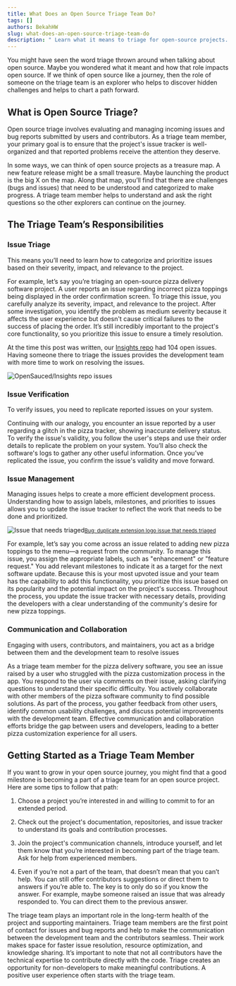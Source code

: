 ```yaml
---
title: What Does an Open Source Triage Team Do?
tags: []
authors: BekahHW
slug: what-does-an-open-source-triage-team-do
description: " Learn what it means to triage for open-source projects. Discover the responsibilities, skills, and strategies involved in efficiently managing and resolving issues to contribute effectively to the development community."
---
```


You might have seen the word triage thrown around when talking about open source. Maybe you wondered what it meant and how that role impacts open source. If we think of open source like a journey, then the role of someone on the triage team is an explorer who helps to discover hidden challenges and helps to chart a path forward. 

<!-- truncate -->

## What is Open Source Triage? 
Open source triage involves evaluating and managing incoming issues and bug reports submitted by users and contributors. As a triage team member, your primary goal is to ensure that the project's issue tracker is well-organized and that reported problems receive the attention they deserve. 

In some ways, we can think of open source projects as a treasure map. A new feature release might be a small treasure. Maybe launching the product is the big X on the map. Along that map, you’ll find that there are challenges (bugs and issues) that need to be understood and categorized to make progress. A triage team member helps to understand and ask the right questions so the other explorers can continue on the journey. 


## The Triage Team’s Responsibilities

### Issue Triage
This means you’ll need to learn how to categorize and prioritize issues based on their severity, impact, and relevance to the project.

For example, let’s say you’re triaging an open-source pizza delivery software project. A user reports an issue regarding incorrect pizza toppings being displayed in the order confirmation screen. To triage this issue, you carefully analyze its severity, impact, and relevance to the project. After some investigation, you identify the problem as medium severity because it affects the user experience but doesn't cause critical failures to the success of placing the order. It’s still incredibly important to the project's core functionality, so you prioritize this issue to ensure a timely resolution.

At the time this post was written, our [Insights repo](https://github.com/open-sauced/insights/issues) had 104 open issues. Having someone there to triage the issues provides the development team with more time to work on resolving the issues. 

![OpenSauced/Insights repo issues](https://dev-to-uploads.s3.amazonaws.com/uploads/articles/socs4044tq44nl5g937s.png)

### Issue Verification
To verify issues, you need to replicate reported issues on your system.

Continuing with our analogy, you encounter an issue reported by a user regarding a glitch in the pizza tracker, showing inaccurate delivery status. To verify the issue's validity, you follow the user's steps and use their order details to replicate the problem on your system. You’ll also check the software's logs to gather any other useful information. Once you’ve replicated the issue, you confirm the issue's validity and move forward.

### Issue Management
Managing issues helps to create a more efficient development process. Understanding how to assign labels, milestones, and priorities to issues allows you to update the issue tracker to reflect the work that needs to be done and prioritized.


![Issue that needs triaged](https://dev-to-uploads.s3.amazonaws.com/uploads/articles/gtobroahm6hijreszog1.png)<small>[Bug: duplicate extension logo issue that needs triaged](https://github.com/open-sauced/ai/issues?q=is%3Aissue+is%3Aopen+sort%3Aupdated-desc)</small>

For example, let’s say you come across an issue related to adding new pizza toppings to the menu—a request from the community. To manage this issue, you assign the appropriate labels, such as "enhancement" or "feature request." You add relevant milestones to indicate it as a target for the next software update. Because this is your most upvoted issue and your team has the capability to add this functionality, you prioritize this issue based on its popularity and the potential impact on the project's success. Throughout the process, you update the issue tracker with necessary details, providing the developers with a clear understanding of the community's desire for new pizza toppings.

### Communication and Collaboration
Engaging with users, contributors, and maintainers, you act as a bridge between them and the development team to resolve issues

As a triage team member for the pizza delivery software, you see an issue raised by a user who struggled with the pizza customization process in the app. You respond to the user via comments on their issue, asking clarifying questions to understand their specific difficulty. You actively collaborate with other members of the pizza software community to find possible solutions. As part of the process, you gather feedback from other users, identify common usability challenges, and discuss potential improvements with the development team. Effective communication and collaboration efforts bridge the gap between users and developers, leading to a better pizza customization experience for all users.

## Getting Started as a Triage Team Member
If you want to grow in your open source journey, you might find that a good milestone is becoming a part of a triage team for an open source project. Here are some tips to follow that path:

1. Choose a project you’re interested in and willing to commit to for an extended period.

2. Check out the project's documentation, repositories, and issue tracker to understand its goals and contribution processes.

3. Join the project's communication channels, introduce yourself, and let them know that you’re interested in becoming part of the triage team. Ask for help from experienced members.

4. Even if you’re not a part of the team, that doesn’t mean that you can’t help. You can still offer contributors suggestions or direct them to answers if you’re able to. The key is to only do so if you know the answer. For example, maybe someone raised an issue that was already responded to. You can direct them to the previous answer.

The triage team plays an important role in the long-term health of the project and supporting maintainers. Triage team members are the first point of contact for issues and bug reports and help to make the communication between the development team and the contributors seamless. Their work makes space for faster issue resolution, resource optimization, and knowledge sharing. It’s important to note that not all contributors have the technical expertise to contribute directly with the code. Triage creates an opportunity for non-developers to make meaningful contributions. A positive user experience often starts with the triage team.
